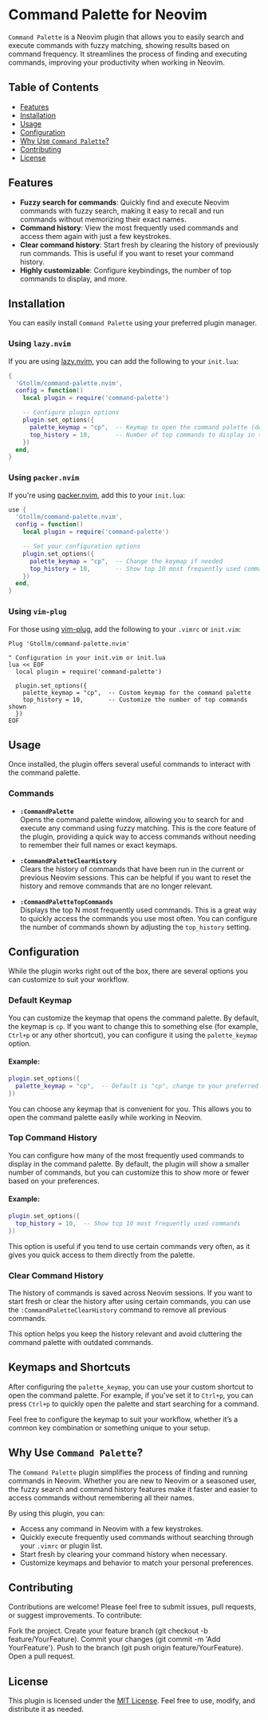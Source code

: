 # Command Palette for Neovim

`Command Palette` is a Neovim plugin that allows you to easily search and execute commands with fuzzy matching, showing results based on command frequency. It streamlines the process of finding and executing commands, improving your productivity when working in Neovim.

## Table of Contents

- [Features](#features)
- [Installation](#installation)
- [Usage](#usage)
- [Configuration](#configuration)
- [Why Use `Command Palette`?](#why-use-command-palette)
- [Contributing](#contributing)
- [License](#license)

## Features

- **Fuzzy search for commands**: Quickly find and execute Neovim commands with fuzzy search, making it easy to recall and run commands without memorizing their exact names.
- **Command history**: View the most frequently used commands and access them again with just a few keystrokes.
- **Clear command history**: Start fresh by clearing the history of previously run commands. This is useful if you want to reset your command history.
- **Highly customizable**: Configure keybindings, the number of top commands to display, and more.

## Installation

You can easily install `Command Palette` using your preferred plugin manager.

### Using `lazy.nvim`

If you are using [lazy.nvim](https://github.com/folke/lazy.nvim), you can add the following to your `init.lua`:

```lua
{
  'Gtollm/command-palette.nvim',
  config = function()
    local plugin = require('command-palette')

    -- Configure plugin options
    plugin.set_options({
      palette_keymap = "cp",  -- Keymap to open the command palette (default is 'cp')
      top_history = 10,       -- Number of top commands to display in the command palette
    })
  end,
}
```

### Using `packer.nvim`

If you're using [packer.nvim](https://github.com/wbthomason/packer.nvim), add this to your `init.lua`:

```lua
use {
  'Gtollm/command-palette.nvim',
  config = function()
    local plugin = require('command-palette')

    -- Set your configuration options
    plugin.set_options({
      palette_keymap = "cp",  -- Change the keymap if needed
      top_history = 10,       -- Show top 10 most frequently used commands in the palette
    })
  end,
}
```

### Using `vim-plug`

For those using [vim-plug](https://github.com/junegunn/vim-plug), add the following to your `.vimrc` or `init.vim`:

```vim
Plug 'Gtollm/command-palette.nvim'

" Configuration in your init.vim or init.lua
lua << EOF
  local plugin = require('command-palette')

  plugin.set_options({
    palette_keymap = "cp",  -- Custom keymap for the command palette
    top_history = 10,       -- Customize the number of top commands shown
  })
EOF
```

## Usage

Once installed, the plugin offers several useful commands to interact with the command palette.

### Commands

- **`:CommandPalette`**  
  Opens the command palette window, allowing you to search for and execute any command using fuzzy matching. This is the core feature of the plugin, providing a quick way to access commands without needing to remember their full names or exact keymaps.

- **`:CommandPaletteClearHistory`**  
  Clears the history of commands that have been run in the current or previous Neovim sessions. This can be helpful if you want to reset the history and remove commands that are no longer relevant.

- **`:CommandPaletteTopCommands`**  
  Displays the top N most frequently used commands. This is a great way to quickly access the commands you use most often. You can configure the number of commands shown by adjusting the `top_history` setting.

## Configuration

While the plugin works right out of the box, there are several options you can customize to suit your workflow.

### Default Keymap

You can customize the keymap that opens the command palette. By default, the keymap is `cp`. If you want to change this to something else (for example, `Ctrl+p` or any other shortcut), you can configure it using the `palette_keymap` option.

#### Example:

```lua
plugin.set_options({
  palette_keymap = "cp",  -- Default is "cp", change to your preferred keybinding
})
```

You can choose any keymap that is convenient for you. This allows you to open the command palette easily while working in Neovim.

### Top Command History

You can configure how many of the most frequently used commands to display in the command palette. By default, the plugin will show a smaller number of commands, but you can customize this to show more or fewer based on your preferences.

#### Example:

```lua
plugin.set_options({
  top_history = 10,  -- Show top 10 most frequently used commands
})
```

This option is useful if you tend to use certain commands very often, as it gives you quick access to them directly from the palette.

### Clear Command History

The history of commands is saved across Neovim sessions. If you want to start fresh or clear the history after using certain commands, you can use the `:CommandPaletteClearHistory` command to remove all previous commands.

This option helps you keep the history relevant and avoid cluttering the command palette with outdated commands.

## Keymaps and Shortcuts

After configuring the `palette_keymap`, you can use your custom shortcut to open the command palette. For example, if you've set it to `Ctrl+p`, you can press `Ctrl+p` to quickly open the palette and start searching for a command.

Feel free to configure the keymap to suit your workflow, whether it’s a common key combination or something unique to your setup.

## Why Use `Command Palette`?

The `Command Palette` plugin simplifies the process of finding and running commands in Neovim. Whether you are new to Neovim or a seasoned user, the fuzzy search and command history features make it faster and easier to access commands without remembering all their names. 

By using this plugin, you can:

- Access any command in Neovim with a few keystrokes.
- Quickly execute frequently used commands without searching through your `.vimrc` or plugin list.
- Start fresh by clearing your command history when necessary.
- Customize keymaps and behavior to match your personal preferences.

## Contributing

Contributions are welcome! Please feel free to submit issues, pull requests, or suggest improvements. To contribute:

Fork the project.
Create your feature branch (git checkout -b feature/YourFeature).
Commit your changes (git commit -m 'Add YourFeature').
Push to the branch (git push origin feature/YourFeature).
Open a pull request.

## License

This plugin is licensed under the [MIT License](LICENSE). Feel free to use, modify, and distribute it as needed.

